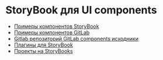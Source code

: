 # StoryBook для UI components

- [Примеры компонентов StoryBook](https://5ccbc373887ca40020446347-veirmpnupy.chromatic.com/?path=/story/avatar--large&globals=backgrounds.grid:!false;backgrounds.value:!hex(333333))
- [Примеры компонентов GitLab](https://gitlab-org.gitlab.io/gitlab-ui/?path=/docs/charts-bar-chart--docs)
- [Gitlab репозиторий GitLab components исходники](https://gitlab.com/gitlab-org/gitlab-ui)
- [Плагины для StoryBook](https://storybook.js.org/integrations/tag/essentials)
- [Проекты на StoryBooks](https://storybook.js.org/showcase/projects)
